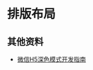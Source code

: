 # 排版布局




## 其他资料
- [微信H5深色模式开发指南](https://developers.weixin.qq.com/doc/offiaccount/OA_Web_Apps/DarkMode.html)


